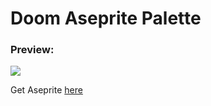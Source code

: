 # Doom Aseprite Palette

### Preview:
<a href='https://photos.google.com/share/AF1QipOsGBwy65iNpvGkva4F7-aivqV795Mr7D9H47FJ6e-jfwjmAarZkLn70PZ8QhIaTg?key=cUhGUjQzTmE2RzZQMDI2RnJuQ0NPS0h0WXpickdn&source=ctrlq.org'><img src='https://lh3.googleusercontent.com/MjDAlejBZkV016-8oLlkhQtMJ9EKkeQ3x84L-9PNk-MVJJWXnPkbwFXxu4qvtDnv7wVm63w9viZ3C3ZRhyHFEAZt-xuHJEdalUL391ThLJYhs0uGja1HjbTZtgDAJ3cPXyoH4gpeF-A=s128-p-k' /></a>

Get Aseprite [here](https://www.aseprite.org/)
